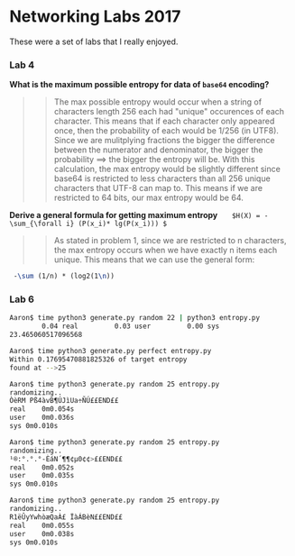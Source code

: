 # Networking Labs 2017

These were a set of labs that I really enjoyed.

### Lab 4
**What is the maximum possible entropy for data of `base64` encoding?**
  >> The max possible entropy would occur when a string of characters length 256 each had "unique" occurences of each character.
  >> This means that if each character only appeared once, then the probability of each would be 1/256 (in UTF8). Since we are mulitplying fractions
  >> the bigger the difference between the numerator and denominator, the bigger the probability ==> the bigger the entropy will be.
  	With this calculation, the max entropy would be slightly different since base64 is restricted to less characters than all 256 unique characters
   	that UTF-8 can map to. This means if we are restricted to 64 bits, our max entropy would be 64. 

**Derive a general formula for getting maximum entropy**
	 `   $H(X) = -\sum_{\forall i} (P(x_i)* lg(P(x_i))) $`

  >> As stated in problem 1, since we are restricted to n characters, the max entropy occurs when we have exactly
  >> n items each unique. This means that we can use the general form: 
   ```LaTeX
    -\sum (1/n) * (log2(1\n)) 
   ```


### Lab 6

```BASH
Aaron$ time python3 generate.py random 22 | python3 entropy.py 
        0.04 real         0.03 user         0.00 sys
23.465060517096568

Aaron$ time python3 generate.py perfect entropy.py 
Within 0.17695470881825326 of target entropy
found at -->25

Aaron$ time python3 generate.py random 25 entropy.py 
randomizing..
ÒèRM Pß4àvB¶ÚJìUa÷ÑÚ££END££
real	0m0.054s
user	0m0.036s
sys	0m0.010s

Aaron$ time python3 generate.py random 25 entropy.py 
randomizing..
¹®:°.°.°-ÈáN´¶¶¢µ0¢¢>££END££
real	0m0.052s
user	0m0.035s
sys	0m0.010s

Aaron$ time python3 generate.py random 25 entropy.py 
randomizing..
R1ëÛyYwhòæQaÀ£	ÏàÁBèN££END££
real	0m0.055s
user	0m0.038s
sys	0m0.010s
```
